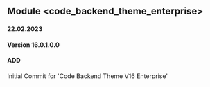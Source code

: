 ## Module <code_backend_theme_enterprise>

#### 22.02.2023
#### Version 16.0.1.0.0
#### ADD

Initial Commit for 'Code Backend Theme V16 Enterprise'
